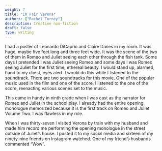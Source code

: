 ```yaml
---
weight: 7
title: "In Fair Verona"
authors: ["Rachel Turney"]
description: Creative non-fiction
draft: false
type: writing
---
```


I had a poster of Leonardo DiCaprio and Claire Danes in my room. It was huge, maybe five feet long and three feet wide. It was the scene of the two of them in Romeo and Juliet seeing each other through the fish tank. Some days I pretended I was Juliet seeing Romeo and some days I was Romeo seeing Juliet for the first time, ethereal beauty. I would stand up, alarmed, hand to my chest, eyes alert. I would do this while I listened to the soundtrack. There are two soundtracks for this movie. One of the popular music used in the film and one of the score. I listened to the one of the score, reenacting various scenes set to the music. 

This came in handy in ninth grade when I was cast as the narrator for Romeo and Juliet in the school play. I already had the entire opening monologue memorized because it is the first track on Romeo and Juliet Volume Two. I was flawless in my role. 

When I was thirty-seven I visited Verona by train with my husband and made him record me performing the opening monologue in the street outside of Juliet’s house. I posted it to my social media and sixteen of my ninety-nine friends on Instagram watched. One of my friend’s husbands commented “Wow”. 
